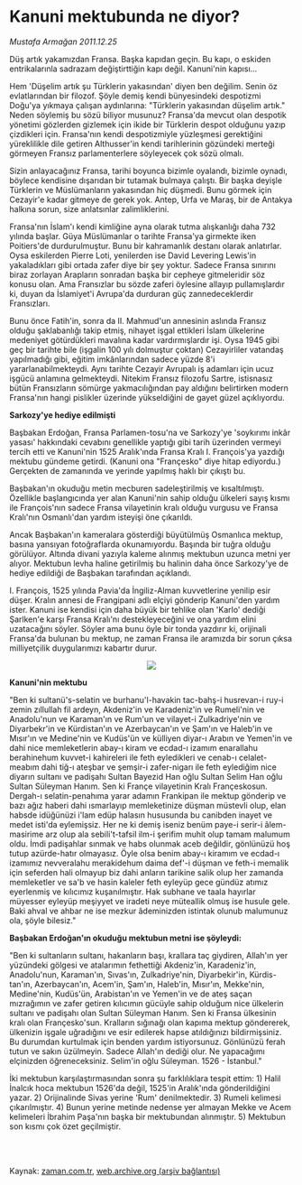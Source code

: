 # Kanuni mektubunda ne diyor?

*Mustafa Armağan 2011.12.25*

<td class="columnist-detail">
<p>Düş artık yakamızdan Fransa. Başka kapıdan geçin. Bu kapı, o eskiden entrikalarınla sadrazam değiştirttiğin kapı değil. Kanuni'nin kapısı...</p>
<p>
<div id="haberMetinDiv">
<p>Hem 'Düşelim artık şu Türklerin yakasından' diyen ben değilim. Senin öz evlatlarından bir filozof. Şöyle demiş kendi bünyesindeki despotizmi Doğu'ya yıkmaya çalışan aydınlarına: "Türklerin yakasından düşelim artık." Neden söylemiş bu sözü biliyor musunuz? Fransa'da mevcut olan despotik yönetimi gözlerden gizlemek için ikide bir Türklerin despot olduğunu yazıp çizdikleri için. Fransa'nın kendi despotizmiyle yüzleşmesi gerektiğini yüreklilikle dile getiren Althusser'in kendi tarihlerinin gözündeki merteği görmeyen Fransız parlamenterlere söyleyecek çok sözü olmalı.
<p>Sizin anlayacağınız Fransa, tarihi boyunca bizimle oyalandı, bizimle oynadı, böylece kendisine dışarıdan bir tutamak bulmaya çalıştı. Bir başka deyişle Türklerin ve Müslümanların yakasından hiç düşmedi. Bunu görmek için Cezayir'e kadar gitmeye de gerek yok. Antep, Urfa ve Maraş, bir de Antakya halkına sorun, size anlatsınlar zalimliklerini.
<p>Fransa'nın İslam'ı kendi kimliğine ayna olarak tutma alışkanlığı daha 732 yılında başlar. Güya Müslümanlar o tarihte Fransa'ya girmekte iken Poitiers'de durdurulmuştur. Bunu bir kahramanlık destanı olarak anlatırlar. Oysa eskilerden Pierre Loti, yenilerden ise David Levering Lewis'in yakaladıkları gibi ortada zafer diye bir şey yoktur. Sadece Fransa sınırını biraz zorlayan Arapların sonradan başka bir cepheye gitmeleridir söz konusu olan. Ama Fransızlar bu sözde zaferi öylesine allayıp pullamışlardır ki, duyan da İslamiyet'i Avrupa'da durduran güç zannedeceklerdir Fransızları.
<p>Bunu önce Fatih'in, sonra da II. Mahmud'un annesinin aslında Fransız olduğu şaklabanlığı takip etmiş, nihayet işgal ettikleri İslam ülkelerine medeniyet götürdükleri mavalına kadar vardırmışlardır işi. Oysa 1945 gibi geç bir tarihte bile (işgalin 100 yılı dolmuştur çoktan) Cezayirliler vatandaş yapılmadığı gibi, eğitim imkânlarından sadece yüzde 8'i yararlanabilmekteydi. Aynı tarihte Cezayir Avrupalı iş adamları için ucuz işgücü anlamına gelmekteydi. Nitekim Fransız filozofu Sartre, istisnasız bütün Fransızların sömürge yakmacılığından pay aldığını belirtirken modern Fransa'nın hangi pislikler üzerinde yükseldiğini de gayet güzel açıklıyordu.
<p><b>Sarkozy'ye hediye edilmişti</b>
<p>Başbakan Erdoğan, Fransa Parlamen-tosu'na ve Sarkozy'ye 'soykırımı inkâr yasası' hakkındaki cevabını genellikle yaptığı gibi tarih üzerinden vermeyi tercih etti ve Kanuni'nin 1525 Aralık'ında Fransa Kralı I. François'ya yazdığı mektubu gündeme getirdi. (Kanuni ona "Françesko" diye hitap ediyordu.) Gerçekten de zamanında ve yerinde yapılmış haklı bir çıkıştı bu.
<p>Başbakan'ın okuduğu metin mecburen sadeleştirilmiş ve kısaltılmıştı. Özellikle başlangıcında yer alan Kanuni'nin sahip olduğu ülkeleri sayış kısmı ile François'nın sadece Fransa vilayetinin kralı olduğu vurgusu ve Fransa Kralı'nın Osmanlı'dan yardım isteyişi öne çıkarıldı.
<p>Ancak Başbakan'ın kameralara gösterdiği büyütülmüş Osmanlıca mektup, basına yansıyan fotoğraflarda okunamıyordu. Başında bir tuğra olduğu görülüyor. Altında divani yazıyla kaleme alınmış mektubun uzunca metni yer alıyor. Mektubun levha haline getirilmiş bu halinin daha önce Sarkozy'ye de hediye edildiği de Başbakan tarafından açıklandı.
<p>I. François, 1525 yılında Pavia'da İngiliz-Alman kuvvetlerine yenilip esir düşer. Kralın annesi de Frangipani adlı elçiyi gönderip Kanuni'den yardım ister. Kanuni ise kendisi için daha büyük bir tehlike olan 'Karlo' dediği Şarlken'e karşı Fransa Kralı'nı destekleyeceğini ve ona yardım elini uzatacağını söyler. Söyler ama bunu öyle bir tonda yazdırır ki, orijinali Fransa'da bulunan bu mektup, ne zaman Fransa ile aramızda bir sorun çıksa milliyetçilik duygularımızı kabartır durur.
<p><p align="center"><img src="http://web.archive.org/web/20120109065159im_/http://medya.zaman.com.tr/2011/12/25/armagan01.jpg"/>
<p><b>Kanuni'nin mektubu</b>
<p>"Ben ki sultanü's-selatin ve burhanu'l-havakin tac-bahş-i husrevan-i ruy-i zemin zıllullah fil ardeyn, Akdeniz'in ve Karadeniz'in ve Rumeli'nin ve Anadolu'nun ve Karaman'ın ve Rum'un ve vilayet-i Zulkadriye'nin ve Diyarbekr'in ve Kürdistan'ın ve Azerbaycan'ın ve Şam'ın ve Haleb'in ve Mısır'ın ve Medine'nin ve Kudüs'ün ve külliyen diyar-ı Arabın ve Yemen'in ve dahi nice memleketlerin abay-ı kiram ve ecdad-ı izamım enarallahu berahinehum kuvvet-i kahireleri ile feth eyledikleri ve cenab-ı celalet-meabım dahi tiğ-ı ateşbar ve şemşir-i zafer-nigarı ile feth eylediğim nice diyarın sultanı ve padişahı Sultan Bayezid Han oğlu Sultan Selim Han oğlu Sultan Süleyman Hanım. Sen ki Françe vilayetinin Kralı Françeskosun. Dergah-ı selatin-penahıma yarar adamın Frankipan ile mektup gönderip ve bazı ağız haberi dahi ısmarlayıp memleketinize düşman müstevli olup, elan habsde idüğünüzi i'lam edüp halasın hususunda bu canibden inayet ve medet isti'da eylemişsiz. Her ne ki demiş iseniz benüm paye-i serir-i âlem-masirime arz olup ala sebili't-tafsil ilm-i şerifim muhit olup tamam malumum oldu. İmdi padişahlar sınmak ve habs olunmak aceb değildir, gönlünüzü hoş tutup azürde-hatır olmayasız. Öyle olsa benim abay-ı kiramım ve ecdad-ı izamımız nevveralahu merakidehum daima def'-i düşman ve feth-i memalik için seferden hali olmayup biz dahi anların tarikine salik olup her zamanda memleketler ve sa'b ve hasin kaleler feth eyleyüp gece gündüz atımız eyerlenmiş ve kılıcımız kuşanılmıştır. Hak subhane ve taala hayırlar müyesser eyleyüp meşiyyet ve iradeti neye müteallik olmuş ise husule gele. Baki ahval ve ahbar ne ise mezkur âdeminizden istintak olunub malumunuz ola, şöyle bilesiz."
<p><b>Başbakan Erdoğan'ın okuduğu mektubun metni ise şöyleydi:</b>
<p>"Ben ki sultanların sultanı, hakanların başı, krallara taç giydiren, Allah'ın yer yüzündeki gölgesi ve atalarımın fethettiği Akdeniz'in, Karadeniz'in, Anadolu'nun, Karaman'ın, Sıvas'ın, Zulkadriye'nin, Diyarbekir'in, Kürdis-tan'ın, Azerbaycan'ın, Acem'in, Şam'ın, Haleb'in, Mısır'ın, Mekke'nin, Medine'nin, Kudüs'ün, Arabistan'ın ve Yemen'in ve de ateş saçan mızrağımın ve zafer getiren kılıcımın gücüyle sahip olduğum nice ülkelerin sultanı ve padişahı olan Sultan Süleyman Hanım. Sen ki Fransa ülkesinin kralı olan Françesko'sun. Kralların sığınağı olan kapıma mektup göndererek, ülkenizin işgale uğradığını ve esir edilerek hapse atıldığınızı bildirmişsiniz. Bu durumdan kurtulmak için benden yardım istiyorsunuz. Gönlünüzü ferah tutun ve sakın üzülmeyin. Sadece Allah'ın dediği olur. Ne yapacağımı elçinizden öğreneceksiniz. Selim'in oğlu Süleyman. 1526 - İstanbul."
<p>İki mektubun karşılaştırmasından sonra şu farklılıklara tespit ettim: 1) Halil İnalcık hoca mektubun 1526'da değil, 1525'in Aralık'ında gönderildiğini yazar. 2) Orijinalinde Sivas yerine 'Rum' denilmektedir. 3) Rumeli kelimesi çıkarılmıştır. 4) Bunun yerine metinde nedense yer almayan Mekke ve Acem kelimeleri İbrahim Paşa'nın başka bir mektubundan alınmıştır. 5) Mektubun son kısmı çok özet geçilmiştir. </p></p></p></p></p></p></p></p></p></p></p></p></p></p></p></p></div>
</p>


<p><br>
		 </br></p></td>

Kaynak: [zaman.com.tr](http://zaman.com.tr/yazar.do?yazino=1219275), [web.archive.org (arşiv bağlantısı)](http://web.archive.org/web/20120109065159/http://www.zaman.com.tr:80/yazar.do?yazino=1219275)
